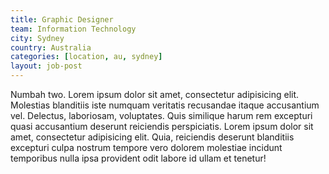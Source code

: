 ```yaml
---
title: Graphic Designer
team: Information Technology
city: Sydney
country: Australia
categories: [location, au, sydney]
layout: job-post
---
```


Numbah two. Lorem ipsum dolor sit amet, consectetur adipisicing elit. Molestias blanditiis iste numquam veritatis recusandae itaque accusantium vel. Delectus, laboriosam, voluptates. Quis similique harum rem excepturi quasi accusantium deserunt reiciendis perspiciatis.
Lorem ipsum dolor sit amet, consectetur adipisicing elit. Quia, reiciendis deserunt blanditiis excepturi culpa nostrum tempore vero dolorem molestiae incidunt temporibus nulla ipsa provident odit labore id ullam et tenetur!
